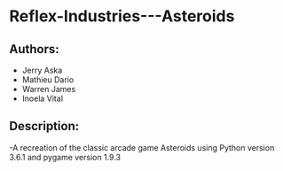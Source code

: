 # Reflex-Industries---Asteroids

## Authors:

- Jerry Aska
- Mathieu Dario
- Warren James
- Inoela Vital

## Description:
-A recreation of the classic arcade game Asteroids using Python version 3.6.1 and pygame version 1.9.3
